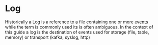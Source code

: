 
# Log

Historically a Log is a reference to a file containing one or more [events](event.md)
while the term is commonly used its is often ambiguous. In the context of this guide a 
log is the destination of events used for storage (file, table, memory) or transport (kafka, syslog, http)